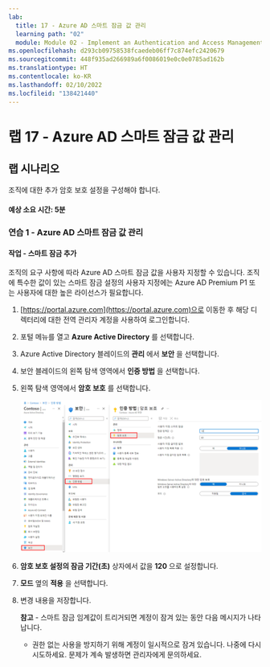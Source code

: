 ```yaml
---
lab:
  title: 17 - Azure AD 스마트 잠금 값 관리
  learning path: "02"
  module: Module 02 - Implement an Authentication and Access Management Solution
ms.openlocfilehash: d293cb09758538fcaedeb06ff7c874efc2420679
ms.sourcegitcommit: 448f935ad266989a6f0086019e0c0e0785ad162b
ms.translationtype: HT
ms.contentlocale: ko-KR
ms.lasthandoff: 02/10/2022
ms.locfileid: "138421440"
---
```

# <a name="lab-17---manage-azure-ad-smart-lockout-values"></a>랩 17 - Azure AD 스마트 잠금 값 관리

## <a name="lab-scenario"></a>랩 시나리오

조직에 대한 추가 암호 보호 설정을 구성해야 합니다.

#### <a name="estimated-time-5-minutes"></a>예상 소요 시간: 5분

### <a name="exercise-1---manage-azure-ad-smart-lockout-values"></a>연습 1 - Azure AD 스마트 잠금 값 관리

#### <a name="task---add-smart-lockouts"></a>작업 - 스마트 잠금 추가

조직의 요구 사항에 따라 Azure AD 스마트 잠금 값을 사용자 지정할 수 있습니다. 조직에 특수한 값이 있는 스마트 잠금 설정의 사용자 지정에는 Azure AD Premium P1 또는 사용자에 대한 높은 라이선스가 필요합니다.

1. [https://portal.azure.com](https://portal.azure.com)으로 이동한 후 해당 디렉터리에 대한 전역 관리자 계정을 사용하여 로그인합니다.

2. 포털 메뉴를 열고 **Azure Active Directory** 를 선택합니다.

3. Azure Active Directory 블레이드의 **관리** 에서 **보안** 을 선택합니다.

4. 보안 블레이드의 왼쪽 탐색 영역에서 **인증 방법** 을 선택합니다.

5. 왼쪽 탐색 영역에서 **암호 보호** 를 선택합니다.

    ![인증 방법 블레이드 및 암호 인증으로 이동하는 선택이 강조 표시된 화면 이미지](./media/lp2-mod3-browse-to-password-protection.png)

6. **암호 보호 설정의 잠금 기간(초)** 상자에서 값을 **120** 으로 설정합니다.

7. **모드** 옆의 **적용** 을 선택합니다.

8. 변경 내용을 저장합니다.

    **참고** - 스마트 잠금 임계값이 트리거되면 계정이 잠겨 있는 동안 다음 메시지가 나타납니다.
    - 권한 없는 사용을 방지하기 위해 계정이 일시적으로 잠겨 있습니다. 나중에 다시 시도하세요. 문제가 계속 발생하면 관리자에게 문의하세요.
